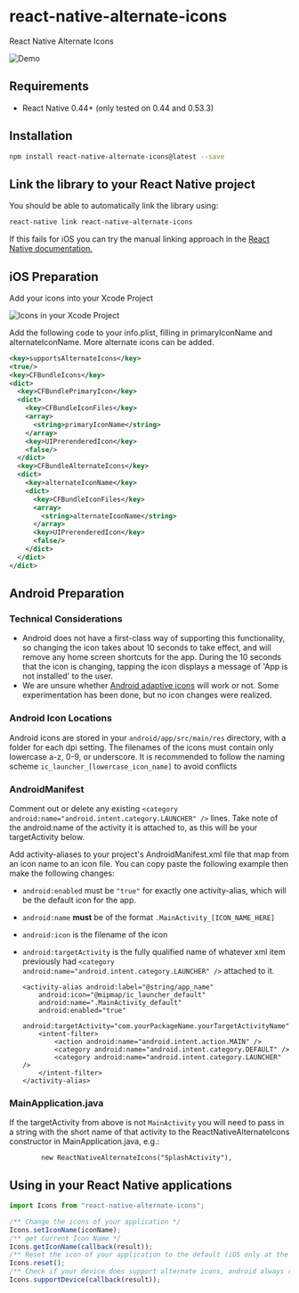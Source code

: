 # react-native-alternate-icons

React Native Alternate Icons

![Demo](http://kamsteegsoftware.nl/react-native-alternate-icons/demo.gif)

## Requirements

* React Native 0.44+ (only tested on 0.44 and 0.53.3)

## Installation

```bash
npm install react-native-alternate-icons@latest --save
```

## Link the library to your React Native project

You should be able to automatically link the library using:

```bash
react-native link react-native-alternate-icons
```

If this fails for iOS you can try the manual linking approach in the [React Native documentation.](https://facebook.github.io/react-native/docs/linking-libraries-ios.html)

## iOS Preparation

Add your icons into your Xcode Project

![Icons in your Xcode Project](http://kamsteegsoftware.nl/react-native-alternate-icons/icons-project.png)

Add the following code to your info.plist, filling in primaryIconName and alternateIconName. More alternate icons can be added.

```xml
<key>supportsAlternateIcons</key>
<true/>
<key>CFBundleIcons</key>
<dict>
  <key>CFBundlePrimaryIcon</key>
  <dict>
    <key>CFBundleIconFiles</key>
    <array>
      <string>primaryIconName</string>
    </array>
    <key>UIPrerenderedIcon</key>
    <false/>
  </dict>
  <key>CFBundleAlternateIcons</key>
  <dict>
    <key>alternateIconName</key>
    <dict>
      <key>CFBundleIconFiles</key>
      <array>
        <string>alternateIconName</string>
      </array>
      <key>UIPrerenderedIcon</key>
      <false/>
    </dict>
  </dict>
</dict>
```

## Android Preparation

### Technical Considerations

* Android does not have a first-class way of supporting this functionality, so
  changing the icon takes about 10 seconds to take effect, and will remove any
  home screen shortcuts for the app. During the 10 seconds that the icon is
  changing, tapping the icon displays a message of 'App is not installed' to the
  user.
* We are unsure whether
  [Android adaptive icons](https://developer.android.com/guide/practices/ui_guidelines/icon_design_adaptive)
  will work or not. Some experimentation has been done, but no icon changes were
  realized.

### Android Icon Locations

Android icons are stored in your `android/app/src/main/res` directory, with a folder
for each dpi setting. The filenames of the icons must contain only lowercase
a-z, 0-9, or underscore. It is recommended to follow the naming
scheme `ic_launcher_[lowercase_icon_name]` to avoid conflicts

### AndroidManifest

Comment out or delete any existing `<category android:name="android.intent.category.LAUNCHER" />` lines. Take note of the android:name of the activity it is attached to, as this will be your targetActivity below.

Add activity-aliases to your project's AndroidManifest.xml file that map from an icon
name to an icon file. You can copy paste the following example then make the following changes:

* `android:enabled` must be `"true"` for exactly one activity-alias, which will be the default icon for the app.
* `android:name` **must** be of the format `.MainActivity_[ICON_NAME_HERE]`
* `android:icon` is the filename of the icon
* `android:targetActivity` is the fully qualified name of whatever xml item previously had `<category android:name="android.intent.category.LAUNCHER" />` attached to it.

      <activity-alias android:label="@string/app_name"
          android:icon="@mipmap/ic_launcher_default"
          android:name=".MainActivity_default"
          android:enabled="true"
          android:targetActivity="com.yourPackageName.yourTargetActivityName">
          <intent-filter>
              <action android:name="android.intent.action.MAIN" />
              <category android:name="android.intent.category.DEFAULT" />
              <category android:name="android.intent.category.LAUNCHER" />
          </intent-filter>
      </activity-alias>

### MainApplication.java

If the targetActivity from above is not `MainActivity` you will need to pass in a string with the short name of that activity to the ReactNativeAlternateIcons constructor in MainApplication.java, e.g.:

            new ReactNativeAlternateIcons("SplashActivity"),

## Using in your React Native applications

```javascript
import Icons from "react-native-alternate-icons";

/** Change the icons of your application */
Icons.setIconName(iconName);
/** get Current Icon Name */
Icons.getIconName(callback(result));
/** Reset the icon of your application to the default (iOS only at the moment)*/
Icons.reset();
/** Check if your device does support alternate icons, android always returns true */
Icons.supportDevice(callback(result));
```

